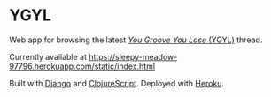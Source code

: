# YGYL

Web app for browsing the latest [*You Groove You Lose* (YGYL)](https://www.urbandictionary.com/define.php?term=ygyl) thread.

Currently available at https://sleepy-meadow-97796.herokuapp.com/static/index.html

Built with [Django](https://www.djangoproject.com/) and [ClojureScript](https://www.google.com/search?q=clojurescript&oq=clojurescript&aqs=chrome..69i57j69i60l3j0j69i65.2318j0j4&sourceid=chrome&ie=UTF-8). Deployed with [Heroku](https://www.heroku.com).
